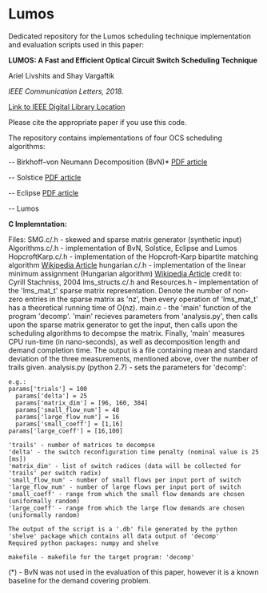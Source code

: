 # Lumos
Dedicated repository for the Lumos scheduling technique implementation and evaluation scripts used in this paper:

**LUMOS: A Fast and Efficient Optical Circuit Switch Scheduling Technique**

Ariel Livshits and Shay Vargaftik

*IEEE Communication Letters, 2018.*

[Link to IEEE Digital Library Location](https://ieeexplore.ieee.org/document/8423619/)

Please cite the appropriate paper if you use this code.

The repository contains implementations of four OCS scheduling algorithms:

  -- Birkhoff–von Neumann Decomposition (BvN)* [PDF article](https://hal.inria.fr/hal-01270331/document)
  
  -- Solstice [PDF article](http://delivery.acm.org/10.1145/2840000/2836126/a41-liu.pdf?ip=77.138.143.11&id=2836126&acc=OA&key=4D4702B0C3E38B35%2E4D4702B0C3E38B35%2E4D4702B0C3E38B35%2E11FD0E54F300593A&__acm__=1533657354_234fe0086cc351d4d80b8e66094d8965)
  
  -- Eclipse [PDF article](http://delivery.acm.org/10.1145/2910000/2901479/p75-venkatakrishnan.pdf?ip=77.138.143.11&id=2901479&acc=CHORUS&key=4D4702B0C3E38B35%2E4D4702B0C3E38B35%2E4D4702B0C3E38B35%2E6D218144511F3437&__acm__=1533657400_dc57cfba781d5714a53e63ba74826fc2)
  
  -- Lumos
  
  **C Implemntation:**
  
  Files:
    SMG.c/.h - skewed and sparse matrix generator (synthetic input)
    Algorithms.c/.h - implementation of BvN, Solstice, Eclipse and Lumos
    HopcroftKarp.c/.h - implementation of the Hopcroft-Karp bipartite matching algorithm [Wikipedia Article](https://en.wikipedia.org/wiki/Hopcroft%E2%80%93Karp_algorithm)
    hungarian.c/.h - implementation of the linear minimum assignment (Hungarian algorithm) [Wikipedia Article](https://en.wikipedia.org/wiki/Hopcroft%E2%80%93Karp_algorithm) credit to: Cyrill Stachniss, 2004
    lms_structs.c/.h and Resources.h - implementation of the 'lms_mat_t' sparse matrix representation. Denote the number of non-zero entries in the sparse matrix as 'nz', then every operation of 'lms_mat_t' has a theoretical running time of O(nz).
    main.c - the 'main' function of the program 'decomp'. 'main' recieves parameters from 'analysis.py', then calls upon the sparse matrix generator to get the input, then calls upon the scheduling algorithms to decompse the matrix. Finally, 'main' measures CPU run-time (in nano-seconds), as well as decomposition length and demand completion time. The output is a file containing mean and standard deviation of the three measurements, mentioned above, over the number of trails given.
    analysis.py (python 2.7) - sets the parameters for 'decomp':
    
    e.g.:
    params['trials'] = 100
	  params['delta'] = 25
	  params['matrix_dim'] = [96, 160, 384]
	  params['small_flow_num'] = 48
	  params['large_flow_num'] = 16
	  params['small_coeff'] = [1,16]
    params['large_coeff'] = [16,100]
    
    'trails' - number of matrices to decompse
    'delta' - the switch reconfiguration time penalty (nominal value is 25 [ms])
    'matrix_dim' - list of switch radices (data will be collected for 'trails' per switch radix)
    'small_flow_num' - number of small flows per input port of switch
    'large_flow_num' - number of large flows per input port of switch
    'small_coeff' - range from which the small flow demands are chosen (uniformally random)
    'large_coeff' - range from which the large flow demands are chosen (uniformally random)
    
    The output of the script is a '.db' file generated by the python 'shelve' package which contains all data output of 'decomp'
    Required python packages: numpy and shelve
    
    makefile - makefile for the target program: 'decomp'

(*) - BvN was not used in the evaluation of this paper, however it is a known baseline for the demand covering problem.
